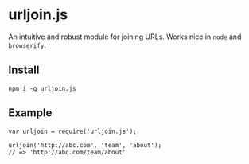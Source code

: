 # urljoin.js

An intuitive and robust module for joining URLs. Works nice in `node` and `browserify`.

## Install

```
npm i -g urljoin.js
```

## Example

```
var urljoin = require('urljoin.js');

urljoin('http://abc.com', 'team', 'about');
// => 'http://abc.com/team/about'
```
